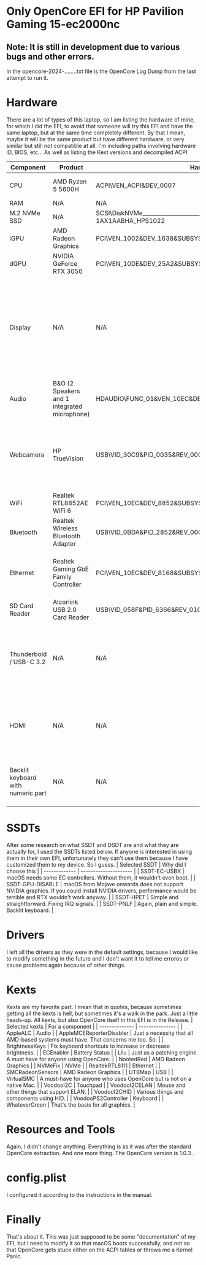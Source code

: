 # Only OpenCore EFI for HP Pavilion Gaming 15-ec2000nc
## Note: It is still in development due to various bugs and other errors.
In the opencore-2024-........txt file is the OpenCore Log Dump from the last attempt to run it.

# Hardware
There are a lot of types of this laptop,
so I am listing the hardware of mine, for which I did the EFI,
to avoid that someone will try this EFI and have the same laptop, but at the same time completely different.
By that I mean, maybe it will be the same product but have different hardware,
or very similar but still not compatible at all. I'm including paths involving hardware ID, BIOS, etc...
As well as listing the Kext versions and decompiled ACPI

| Component | Product           | Hardware ID            | BIOS Device Name | Additional |
| --------- | ----------------- | ---------------------- | ---------------- | ---------- |
| CPU       | AMD Ryzen 5 5600H | ACPI\VEN_ACPI&DEV_0007 | \_SB.PLTF.P000   | 6 physical and 12 logical cores |
| RAM       | N/A               | N/A                    | N/A              | N/A |
| M.2 NVMe SSD | N/A            | SCSI\DiskNVMe_____________________MTFDHBA512QFD-1AX1AABHA_HPS1022 | N/A | N/A |
| iGPU      | AMD Radeon Graphics | PCI\VEN_1002&DEV_1638&SUBSYS_88DE103C&REV_C6 | \_SB.PCI0.GP17.VGA | 512MB Dedicated Memory |
| dGPU      | NVIDIA GeForce RTX 3050 | PCI\VEN_10DE&DEV_25A2&SUBSYS_88DE103C&REV_A1 | \_SB.PCI0.GPP0.PEGP | 4GB Dedicated Memory |
| Display   | N/A               | N/A                    | N/A              | 1920x1080 15.6" 60Hz matte IPS display with WLED backlight Full HD resolution UWVA AntiGlare 300 nits (cd/m^2) 72% NTSC |
| Audio     | B&O (2 Speakers and 1 integrated microphone) | HDAUDIO\FUNC_01&VEN_10EC&DEV_0285&SUBSYS_103C88DE&REV_1000 | N/A | N/A |
| Webcamera | HP TrueVision     | USB\VID_30C9&PID_0035&REV_0003&MI_00 | \_SB.PCI0.GP17.XHC1.RHUB.PRT3.CAM3 | I really don't understand why they put this in the specs because it doesn't make sense: HD 720p |
| WiFi      | Realtek RTL8852AE WiFi 6 | PCI\VEN_10EC&DEV_8852&SUBSYS_88E1103C&REV_00 | \_SB.PCI0.GPP3.XPDV | 802.11ax PCIe Adapter |
| Bluetooth | Realtek Wireless Bluetooth Adapter | USB\VID_0BDA&PID_2852&REV_0000 | \_SB.PCI0.GP17.XHC0.RHUB.PRT4 | Bluetooth version is 5.2 |
| Ethernet  | Realtek Gaming GbE Family Controller | PCI\VEN_10EC&DEV_8168&SUBSYS_88DE103C&REV_16 | \_SB.PCI0.GPP1.XPDV | If I'm not mistaken, the speed should be either 1GB/s or 10GB/s |
| SD Card Reader | Alcorlink USB 2.0 Card Reader | USB\VID_058F&PID_6366&REV_0100 | \_SB.PCI0.GP17.XHC1.RHUB.PRT4 | N/A |
| Thunderbold / USB-C 3.2 | N/A | N/A | N/A | Version 3.2 . 5GB/s speed, can function as a normal USB (USB-A) and can power devices |
| HDMI      | N/A | N/A | N/A | Maximum possible resolution 4096x2160, 60Hz frequency. Leads from dGPU. |
| Backlit keyboard with numeric part | N/A | N/A | N/A | Classic backlit PS/2 keyboard with numeric part |

# SSDTs
After some research on what SSDT and DSDT are and what they are actually for, I used the SSDTs listed below.
If anyone is interested in using them in their own EFI, unfortunately they can't use them because I have customized them to
my device. So I guess.
| Selected SSDT | Why did I choose this |
| ------------- | --------------------- |
| SSDT-EC-USBX  | macOS needs some EC controllers. Without them, it wouldn't even boot. |
| SSDT-GPU-DISABLE | macOS from Mojave onwards does not support NVIDIA graphics. If you could install NVIDIA drivers, performance would be terrible and RTX wouldn't work anyway. |
| SSDT-HPET | Simple and straightforward. Fixing IRQ signals. |
| SSDT-PNLF | Again, plain and simple. Backlit keyboard. |

# Drivers
I left all the drivers as they were in the default settings,
because I would like to modify something in the future and I don't want it to tell me erroros or cause problems again because of other things.

# Kexts
Kexts are my favorite part. I mean that in quotes, because sometimes getting all the kexts is hell,
but sometimes it's a walk in the park. Just a little heads-up. All kexts, but also OpenCore itself in this EFI is in the Release.
| Selected kexts | For a component |
| -------------- | --------------- |
| AppleALC       | Audio           |
| AppleMCEReporterDisabler | Just a necessity that all AMD-based systems must have. That concerns me too. So. |
| BrightnessKeys | Fix keyboard shortcuts to increase or decrease brightness. |
| ECEnabler      | Battery Status  |
| Lilu           | Just as a patching engine. A must have for anyone using OpenCore. |
| NootedRed      | AMD Radeon Graphics |
| NVMeFix        | NVMe |
| RealtekRTL8111 | Ethernet |
| SMCRadeonSensors | AMD Radeon Graphics |
| UTBMap         | USB |
| VirtualSMC     | A must-have for anyone who uses OpenCore but is not on a native Mac. |
| VoodooI2C      | Touchpad |
| VoodooI2CELAN  | Mouse and other things that support ELAN. |
| VoodooI2CHID   | Various things and components using HID. |
| VoodooPS2Controller | Keyboard |
| WhateverGreen  | That's the basis for all graphics. |

# Resources and Tools
Again, I didn't change anything. Everything is as it was after the standard OpenCore extraction.
And one more thing. The OpenCore version is 1.0.3 .

# config.plist
I configured it according to the instructions in the manual.

# Finally
That's about it.
This was just supposed to be some "documentation" of my EFI,
but I need to modify it so that macOS boots successfully,
and not so that OpenCore gets stuck either on the ACPI tables or throws me a Kernel Panic.
